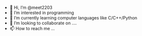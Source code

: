 - 👋 Hi, I’m @meet2203
- 👀 I’m interested in programming
- 🌱 I’m currently learning computer languages like C/C++/Python
- 💞️ I’m looking to collaborate on ....
- 📫 How to reach me ...

<!---
meet2203/meet2203 is a ✨ special ✨ repository because its `README.md` (this file) appears on your GitHub profile.
You can click the Preview link to take a look at your changes.
--->
